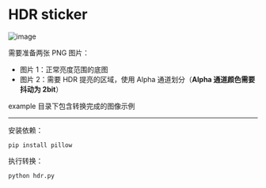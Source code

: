# HDR sticker

![image](https://github.com/user-attachments/assets/9f36bf27-c341-4db2-b7d1-eea6356917c8)

需要准备两张 PNG 图片：
- 图片 1：正常亮度范围的底图
- 图片 2：需要 HDR 提亮的区域，使用 Alpha 通道划分（**Alpha 通道颜色需要抖动为 2bit**）

example 目录下包含转换完成的图像示例

---

安装依赖：
```
pip install pillow
```

执行转换：
```
python hdr.py
```
